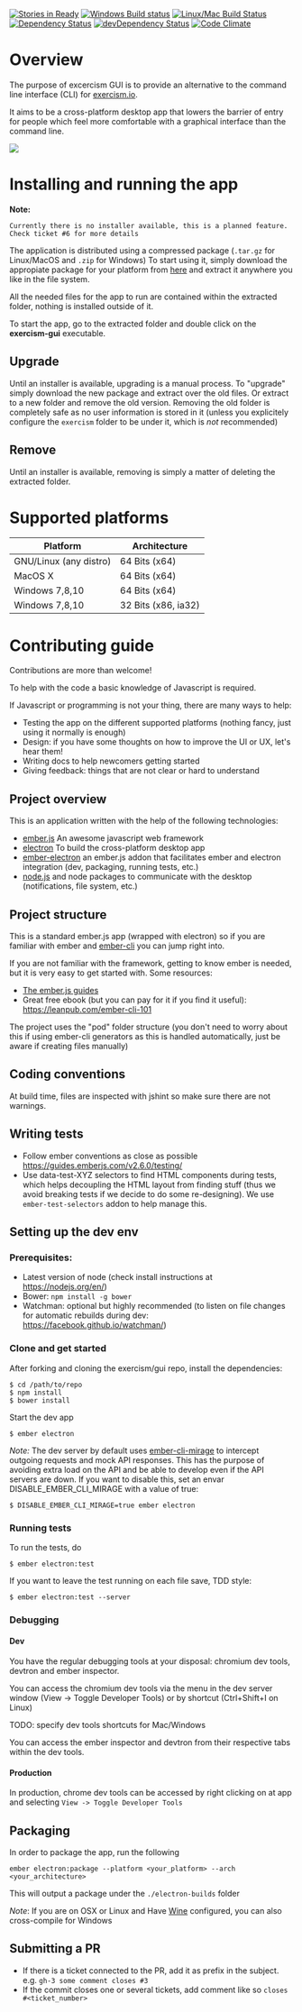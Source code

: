 [![Stories in Ready](https://badge.waffle.io/exercism/gui.png?label=ready&title=Ready)](https://waffle.io/exercism/gui)
[![Windows Build status](https://ci.appveyor.com/api/projects/status/m7djinnk5hcyivab?svg=true)](https://ci.appveyor.com/project/holandes22/exercism-gui)
[![Linux/Mac Build Status](https://travis-ci.org/exercism/gui.svg?branch=master)](https://travis-ci.org/exercism/gui)
[![Dependency Status](https://david-dm.org/exercism/gui.svg)](https://david-dm.org/exercism/gui)
[![devDependency Status](https://david-dm.org/exercism/gui/dev-status.svg)](https://david-dm.org/exercism/gui#info=devDependencies)
[![Code Climate](https://codeclimate.com/github/exercism/gui/badges/gpa.svg)](https://codeclimate.com/github/exercism/gui)


# Overview

The purpose of excercism GUI is to provide an alternative to the command line interface (CLI) for [exercism.io](http://exercism.io/).

It aims to be a cross-platform desktop app that lowers the barrier of entry for people which feel
more comfortable with a graphical interface than the command line.

![](https://github.com/exercism/gui/blob/master/resources/anim.gif)

# Installing and running the app

**Note:**

    Currently there is no installer available, this is a planned feature. Check ticket #6 for more details

The application is distributed using a compressed package (`.tar.gz` for Linux/MacOS and `.zip` for Windows)
To start using it, simply download the appropiate package for your platform from [here](https://github.com/exercism/gui/releases/latest)
and extract it anywhere you like in the file system.

All the needed files for the app to run are contained within the extracted folder, nothing is installed outside of it.

To start the app, go to the extracted folder and double click on the **exercism-gui** executable.


## Upgrade

Until an installer is available, upgrading is a manual process. To "upgrade" simply download the new package and extract over the old files.
Or extract to a new folder and remove the old version.
Removing the old folder is completely safe as no user information is stored in it (unless you explicitely configure the `exercism` folder to be
under it, which is *not* recommended)

## Remove

Until an installer is available, removing is simply a matter of deleting the extracted folder.

# Supported platforms

Platform | Architecture
------------ | -------------
GNU/Linux (any distro)| 64 Bits (x64)
MacOS X | 64 Bits (x64)
Windows 7,8,10 | 64 Bits (x64)
Windows 7,8,10 | 32 Bits (x86, ia32)


# Contributing guide

Contributions are more than welcome!

To help with the code a basic knowledge of Javascript is required.

If Javascript or programming is not your thing, there are many ways to help:

- Testing the app on the different supported platforms (nothing fancy, just using it normally is enough)
- Design: if you have some thoughts on how to improve the UI or UX, let's hear them!
- Writing docs to help newcomers getting started
- Giving feedback: things that are not clear or hard to understand

## Project overview

This is an application written with the help of the following technologies:

- [ember.js](http://emberjs.com/) An awesome javascript web framework
- [electron](http://electron.atom.io/) To build the cross-platform desktop app
- [ember-electron](https://github.com/felixrieseberg/ember-electron) an ember.js addon that facilitates
  ember and electron integration (dev, packaging, running tests, etc.)
- [node.js](https://nodejs.org) and node packages to communicate with the desktop (notifications, file system, etc.)

## Project structure

This is a standard ember.js app (wrapped with electron) so if you are familiar with ember and [ember-cli](https://ember-cli.com/) you can jump right into.

If you are not familiar with the framework, getting to know ember is needed, but it is very easy to get started with.
Some resources:

- [The ember.js guides]( https://guides.emberjs.com/v2.6.0/)
- Great free ebook (but you can pay for it if you find it useful): https://leanpub.com/ember-cli-101

The project uses the "pod" folder structure (you don't need to worry about this if using ember-cli generators
as this is handled automatically, just be aware if creating files manually)

## Coding conventions

At build time, files are inspected with jshint so make sure there are not warnings.

## Writing tests

- Follow ember conventions as close as possible https://guides.emberjs.com/v2.6.0/testing/
- Use data-test-XYZ selectors to  find HTML components during tests, which helps decoupling
  the HTML layout from finding stuff (thus we avoid breaking tests if we decide to do some
  re-designing). We use `ember-test-selectors` addon to help manage this.

## Setting up the dev env

### Prerequisites:

- Latest version of node (check install instructions at https://nodejs.org/en/)
- Bower: `npm install -g bower`
- Watchman: optional but highly recommended (to listen on file changes for automatic rebuilds during dev: https://facebook.github.io/watchman/)


### Clone and get started

After forking and cloning the exercism/gui repo, install the dependencies:

    $ cd /path/to/repo
    $ npm install
    $ bower install

Start the dev app

    $ ember electron

_Note:_ The dev server by default uses [ember-cli-mirage](http://www.ember-cli-mirage.com/) to
intercept outgoing  requests and mock API responses. This has the purpose of avoiding
extra load on the API and be able to develop even if the API servers are down.
If you want to disable this, set an envar DISABLE_EMBER_CLI_MIRAGE with a value of true:

    $ DISABLE_EMBER_CLI_MIRAGE=true ember electron

### Running tests

To run the tests, do

    $ ember electron:test

If you want to leave the test running on each file save, TDD style:

    $ ember electron:test --server

### Debugging

#### Dev
You have the regular debugging tools at your disposal: chromium dev tools, devtron and ember inspector.

You can access the chromium dev tools via the menu in the dev server window (View -> Toggle Developer Tools) or by shortcut (Ctrl+Shift+I on Linux)

TODO: specify dev tools shortcuts for Mac/Windows

You can access the ember inspector and devtron from their respective tabs within the dev tools.

#### Production

In production, chrome dev tools can be accessed by right clicking on at app and selecting `View -> Toggle Developer Tools`

## Packaging

In order to package the app, run the following

    ember electron:package --platform <your_platform> --arch <your_architecture>

This will output a package under the `./electron-builds` folder

_Note_: If you are on OSX or Linux and Have [Wine](https://www.winehq.org/) configured, you can also cross-compile for
Windows

## Submitting a PR

- If there is a ticket connected to the PR, add it as prefix in the subject. e.g. `gh-3 some comment closes #3`
- If the commit closes one or several tickets, add comment like so `closes #<ticket_number>`

